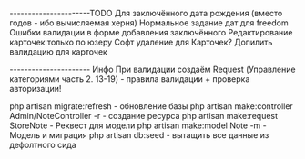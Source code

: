----------------------TODO
Для заключённого дата рождения (вместо годов - ибо вычисляемая херня)
Нормальное задание дат для freedom
Ошибки валидации в форме добавления заключённого
Редактирование карточек только по юзеру
Софт удаление для Карточек?
Допилить валидацию для карточек

---------------------- Инфо
При валидации создаём Request (Управление категориями часть 2. 13-19) - правила валидации + проверка авторизации!

php artisan migrate:refresh - обновление базы
php artisan make:controller Admin/NoteController -r - создание ресурса
php artisan make:request StoreNote - Реквест для модели
php artisan make:model Note -m  - Модель и миграция
php artisan db:seed - вытащить все данные из дефолтного сида